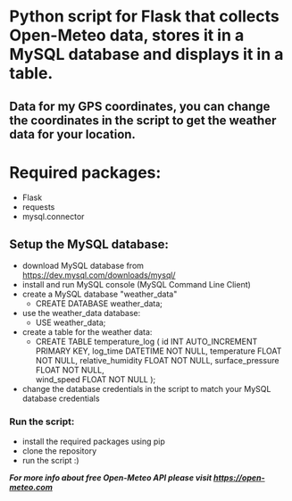 # Python script for Flask that collects Open-Meteo data, stores it in a MySQL database and displays it in a table.

## Data for my GPS coordinates, you can change the coordinates in the script to get the weather data for your location.

# Required packages:
- Flask
- requests
- mysql.connector

## Setup the MySQL database:
- download MySQL database from https://dev.mysql.com/downloads/mysql/
- install and run MySQL console (MySQL Command Line Client)
- create a MySQL database "weather_data"
    - CREATE DATABASE weather_data;
- use the weather_data database:
    - USE weather_data;
- create a table for the weather data:
    - CREATE TABLE temperature_log (
    id INT AUTO_INCREMENT PRIMARY KEY,
    log_time DATETIME NOT NULL,
    temperature FLOAT NOT NULL,
    relative_humidity FLOAT NOT NULL,
    surface_pressure FLOAT NOT NULL,   
    wind_speed FLOAT NOT NULL  );
- change the database credentials in the script to match your MySQL database credentials

### Run the script:
- install the required packages using pip
- clone the repository
- run the script :)

***For more info about free Open-Meteo API please visit https://open-meteo.com***


